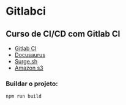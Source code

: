 # Gitlabci

## Curso de CI/CD com Gitlab CI

* [Gitlab CI](https://docs.gitlab.com/ee/ci/yaml/)
* [Docusaurus](https://docusaurus.io/)
* [Surge.sh](https://surge.sh/)
* [Amazon s3](https://aws.amazon.com/pt/s3/)

### Buildar o projeto:

```
npm run build
```
